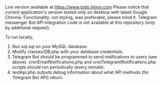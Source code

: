 Live version available at https://www.todo.hitrov.com
Please notice that current application's version tested only on desktop with latest Google Chrome.
Functionality, not styling, was preferable, please mind it.
Telegram messenger Bot API integration code is not available at this repository (only by additional request).

To run locally,

1. Run sql.sql on your MySQL database.
2. Modify classes/DB.php with your database credentials.
3. Telegram Bot should be programmed to send notifications to users (see above).
cronEmailNotifications.php and cronTelegramlNotifications.php scripts should run periodically (every minute).
4. testApi.php outputs debug information about what API methods (for Telegram Bot API) return.